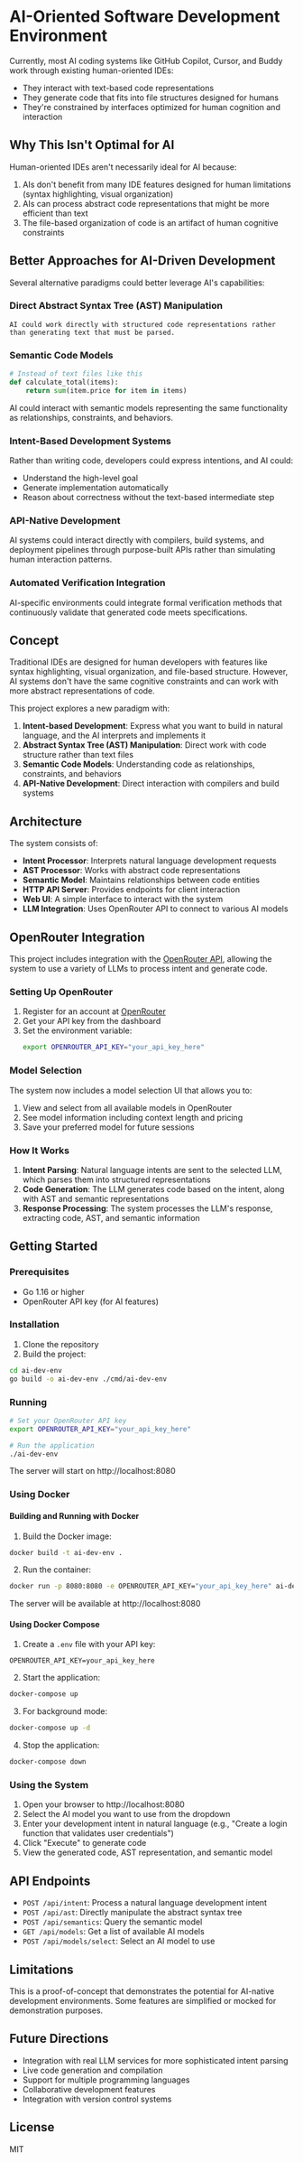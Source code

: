 # AI-Oriented Software Development Environment

Currently, most AI coding systems like GitHub Copilot, Cursor, and Buddy work through existing human-oriented IDEs:

- They interact with text-based code representations
- They generate code that fits into file structures designed for humans
- They're constrained by interfaces optimized for human cognition and interaction

## Why This Isn't Optimal for AI

Human-oriented IDEs aren't necessarily ideal for AI because:

1. AIs don't benefit from many IDE features designed for human limitations (syntax highlighting, visual organization)
2. AIs can process abstract code representations that might be more efficient than text
3. The file-based organization of code is an artifact of human cognitive constraints

## Better Approaches for AI-Driven Development

Several alternative paradigms could better leverage AI's capabilities:

### Direct Abstract Syntax Tree (AST) Manipulation
```
AI could work directly with structured code representations rather than generating text that must be parsed.
```

### Semantic Code Models
```python
# Instead of text files like this
def calculate_total(items):
    return sum(item.price for item in items)
```

AI could interact with semantic models representing the same functionality as relationships, constraints, and behaviors.

### Intent-Based Development Systems

Rather than writing code, developers could express intentions, and AI could:
- Understand the high-level goal
- Generate implementation automatically
- Reason about correctness without the text-based intermediate step

### API-Native Development

AI systems could interact directly with compilers, build systems, and deployment pipelines through purpose-built APIs rather than simulating human interaction patterns.

### Automated Verification Integration

AI-specific environments could integrate formal verification methods that continuously validate that generated code meets specifications.

## Concept

Traditional IDEs are designed for human developers with features like syntax highlighting, visual organization, and file-based structure. However, AI systems don't have the same cognitive constraints and can work with more abstract representations of code.

This project explores a new paradigm with:

1. **Intent-based Development**: Express what you want to build in natural language, and the AI interprets and implements it
2. **Abstract Syntax Tree (AST) Manipulation**: Direct work with code structure rather than text files
3. **Semantic Code Models**: Understanding code as relationships, constraints, and behaviors
4. **API-Native Development**: Direct interaction with compilers and build systems

## Architecture

The system consists of:

- **Intent Processor**: Interprets natural language development requests
- **AST Processor**: Works with abstract code representations
- **Semantic Model**: Maintains relationships between code entities
- **HTTP API Server**: Provides endpoints for client interaction
- **Web UI**: A simple interface to interact with the system
- **LLM Integration**: Uses OpenRouter API to connect to various AI models

## OpenRouter Integration

This project includes integration with the [OpenRouter API](https://openrouter.co/docs), allowing the system to use a variety of LLMs to process intent and generate code.

### Setting Up OpenRouter

1. Register for an account at [OpenRouter](https://openrouter.co/)
2. Get your API key from the dashboard
3. Set the environment variable:
   ```bash
   export OPENROUTER_API_KEY="your_api_key_here"
   ```

### Model Selection

The system now includes a model selection UI that allows you to:

1. View and select from all available models in OpenRouter
2. See model information including context length and pricing
3. Save your preferred model for future sessions

### How It Works

1. **Intent Parsing**: Natural language intents are sent to the selected LLM, which parses them into structured representations
2. **Code Generation**: The LLM generates code based on the intent, along with AST and semantic representations
3. **Response Processing**: The system processes the LLM's response, extracting code, AST, and semantic information

## Getting Started

### Prerequisites

- Go 1.16 or higher
- OpenRouter API key (for AI features)

### Installation

1. Clone the repository
2. Build the project:

```bash
cd ai-dev-env
go build -o ai-dev-env ./cmd/ai-dev-env
```

### Running

```bash
# Set your OpenRouter API key
export OPENROUTER_API_KEY="your_api_key_here"

# Run the application
./ai-dev-env
```

The server will start on http://localhost:8080

### Using Docker

#### Building and Running with Docker

1. Build the Docker image:
```bash
docker build -t ai-dev-env .
```

2. Run the container:
```bash
docker run -p 8080:8080 -e OPENROUTER_API_KEY="your_api_key_here" ai-dev-env
```

The server will be available at http://localhost:8080

#### Using Docker Compose

1. Create a `.env` file with your API key:
```
OPENROUTER_API_KEY=your_api_key_here
```

2. Start the application:
```bash
docker-compose up
```

3. For background mode:
```bash
docker-compose up -d
```

4. Stop the application:
```bash
docker-compose down
```

### Using the System

1. Open your browser to http://localhost:8080
2. Select the AI model you want to use from the dropdown
3. Enter your development intent in natural language (e.g., "Create a login function that validates user credentials")
4. Click "Execute" to generate code
5. View the generated code, AST representation, and semantic model

## API Endpoints

- `POST /api/intent`: Process a natural language development intent
- `POST /api/ast`: Directly manipulate the abstract syntax tree
- `POST /api/semantics`: Query the semantic model
- `GET /api/models`: Get a list of available AI models
- `POST /api/models/select`: Select an AI model to use

## Limitations

This is a proof-of-concept that demonstrates the potential for AI-native development environments. Some features are simplified or mocked for demonstration purposes.

## Future Directions

- Integration with real LLM services for more sophisticated intent parsing
- Live code generation and compilation
- Support for multiple programming languages
- Collaborative development features
- Integration with version control systems

## License

MIT